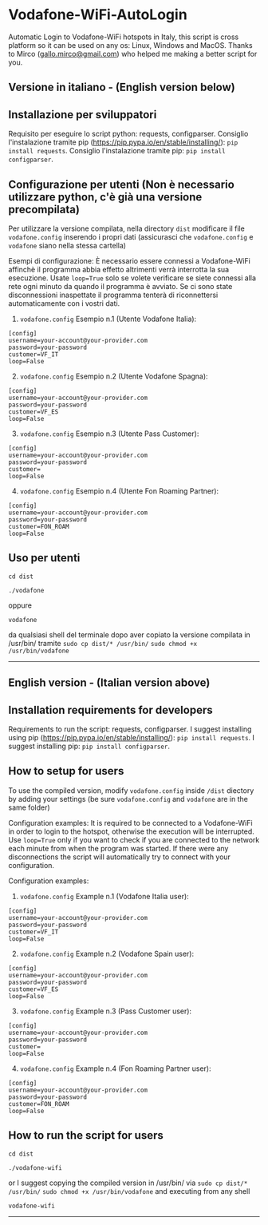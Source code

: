 # Vodafone-WiFi-AutoLogin
Automatic Login to Vodafone-WiFi hotspots in Italy, this script is cross platform so it can be used on any os: Linux, Windows and MacOS.
Thanks to Mirco (gallo.mirco@gmail.com) who helped me making a better script for you.

Versione in italiano - (English version below)
------------

Installazione per sviluppatori
-----------
Requisito per eseguire lo script python: requests, configparser.
Consiglio l'instalazione tramite pip (https://pip.pypa.io/en/stable/installing/): `pip install requests`.
Consiglio l'instalazione tramite pip: `pip install configparser`.

Configurazione per utenti (Non è necessario utilizzare python, c'è già una versione precompilata)
-----------
Per utilizzare la versione compilata, nella directory `dist` modificare il file `vodafone.config` inserendo i propri dati (assicurasci che `vodafone.config` e `vodafone` siano nella stessa cartella)

Esempi di configurazione:
È necessario essere connessi a Vodafone-WiFi affinchè il programma abbia effetto altrimenti verrà interrotta la sua esecuzione.
Usate `loop=True` solo se volete verificare se siete connessi alla rete ogni minuto da quando il programma è avviato. Se ci sono state disconnessioni inaspettate il programma tenterà di riconnettersi automaticamente con i vostri dati.
1. `vodafone.config` Esempio n.1 (Utente Vodafone Italia):
```
[config]
username=your-account@your-provider.com
password=your-password
customer=VF_IT
loop=False
```
2. `vodafone.config` Esempio n.2 (Utente Vodafone Spagna):
```
[config]
username=your-account@your-provider.com
password=your-password
customer=VF_ES
loop=False
```
3. `vodafone.config` Esempio n.3 (Utente Pass Customer):
```
[config]
username=your-account@your-provider.com
password=your-password
customer=
loop=False
```
4. `vodafone.config` Esempio n.4 (Utente Fon Roaming Partner):
```
[config]
username=your-account@your-provider.com
password=your-password
customer=FON_ROAM
loop=False
```
Uso per utenti
-----
```
cd dist
```
```
./vodafone
```
oppure
```
vodafone
```
da qualsiasi shell del terminale dopo aver copiato la versione compilata in /usr/bin/ tramite
`sudo cp dist/* /usr/bin/`
`sudo chmod +x /usr/bin/vodafone`

------------

English version - (Italian version above)
------------

Installation requirements for developers
-----------
Requirements to run the script: requests, configparser.
I suggest installing using pip (https://pip.pypa.io/en/stable/installing/): `pip install requests`.
I suggest installing pip: `pip install configparser`.

How to setup for users
-----------
To use the compiled version, modify `vodafone.config` inside  `/dist` diectory by adding your settings (be sure `vodafone.config` and `vodafone` are in the same folder)

Configuration examples:
It is required to be connected to a Vodafone-WiFi in order to login to the hotspot, otherwise the execution will be interrupted.
Use `loop=True` only if you want to check if you are connected to the network each minute from when the program was started. If there were any disconnections the script will automatically try to connect with your configuration.

Configuration examples:
1. `vodafone.config` Example n.1 (Vodafone Italia user):
```
[config]
username=your-account@your-provider.com
password=your-password
customer=VF_IT
loop=False
```
2. `vodafone.config` Example n.2 (Vodafone Spain user):
```
[config]
username=your-account@your-provider.com
password=your-password
customer=VF_ES
loop=False
```
3. `vodafone.config` Example n.3 (Pass Customer user):
```
[config]
username=your-account@your-provider.com
password=your-password
customer=
loop=False
```
4. `vodafone.config` Example n.4 (Fon Roaming Partner user):
```
[config]
username=your-account@your-provider.com
password=your-password
customer=FON_ROAM
loop=False
```
How to run the script for users
-----
```
cd dist
```
```
./vodafone-wifi
```
or I suggest copying the compiled version in /usr/bin/ via
`sudo cp dist/* /usr/bin/`
`sudo chmod +x /usr/bin/vodafone`
and executing from any shell
```
vodafone-wifi
```
------------
